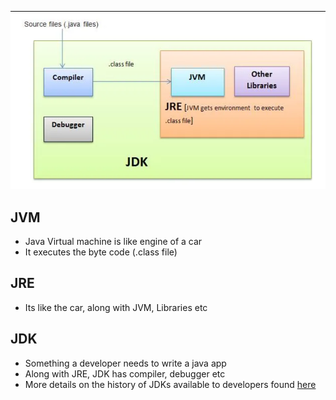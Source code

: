 ![alt text](https://github.com/akin-a/notes/blob/main/images/java/jdkvsjvmvsjre.png)

JVM
---
- Java Virtual machine is like engine of a car
- It executes the byte code (.class file)
  
JRE
---
- Its like the car, along with JVM, Libraries etc

JDK
---
- Something a developer needs to write a java app
- Along with JRE, JDK has compiler, debugger etc
- More details on the history of JDKs available to developers found [here](https://github.com/akin-a/java/blob/main/fundamentals/OracleJDKvsOpenJDK.md)
